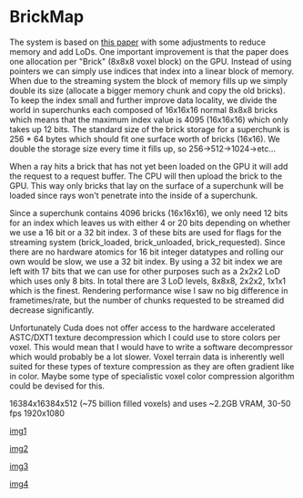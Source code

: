# BrickMap

The system is based on [this paper](https://dspace.library.uu.nl/handle/1874/315917) with some adjustments to reduce memory and add LoDs. One important improvement is that the paper does one allocation per "Brick" (8x8x8 voxel block) on the GPU. Instead of using pointers we can simply use indices that index into a linear block of memory. When due to the streaming system the block of memory fills up we simply double its size (allocate a bigger memory chunk and copy the old bricks). To keep the index small and further improve data locality, we divide the world in superchunks each composed of 16x16x16 normal 8x8x8 bricks which means that the maximum index value is 4095 (16x16x16) which only takes up 12 bits. The standard size of the brick storage for a superchunk is 256 * 64 bytes which should fit one surface worth of bricks (16x16). We double the storage size every time it fills up, so 256->512->1024->etc...

When a ray hits a brick that has not yet been loaded on the GPU it will add the request to a request buffer. The CPU will then upload the brick to the GPU. This way only bricks that lay on the surface of a superchunk will be loaded since rays won't penetrate into the inside of a superchunk.

Since a superchunk contains 4096 bricks (16x16x16), we only need 12 bits for an index which leaves us with either 4 or 20 bits depending on whether we use a 16 bit or a 32 bit index. 3 of these bits are used for flags for the streaming system (brick_loaded, brick_unloaded, brick_requested). Since there are no hardware atomics for 16 bit integer datatypes and rolling our own would be slow, we use a 32 bit index. By using a 32 bit index we are left with 17 bits that we can use for other purposes such as a 2x2x2 LoD which uses only 8 bits. In total there are 3 LoD levels, 8x8x8, 2x2x2, 1x1x1 which is the finest. Rendering performance wise I saw no big difference in frametimes/rate, but the number of chunks requested to be streamed did decrease significantly.

Unfortunately Cuda does not offer access to the hardware accelerated ASTC/DXT1 texture decompression which I could use to store colors per voxel. This would mean that I would have to write a software decompressor which would probably be a lot slower. Voxel terrain data is inherently well suited for these types of texture compression as they are often gradient like in color. Maybe some type of specialistic voxel color compression algorithm could be devised for this.

16384x16384x512 (~75 billion filled voxels) and uses ~2.2GB VRAM, 30-50 fps 1920x1080

[img1](http://g2f.nl/0n49y1c)

[img2](http://g2f.nl/06kiadp)

[img3](http://g2f.nl/0b7c70y)

[img4](http://g2f.nl/06jcd80)
